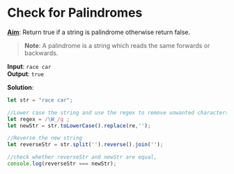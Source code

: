 # Check for Palindromes 

**<u>Aim</u>**: Return true if a string is palindrome otherwise return false.

>**Note**: A palindrome is a string which reads the same forwards or backwards.

**Input**: `race car` <br>
**Output**: `true`

**Solution**: 
```ts
let str = "race car";

//Lower case the string and use the regex to remove unwanted characters from the string.
let regex = /\W_/g ;
let newStr = str.toLowerCase().replace(re,'');

//Reverse the new string
let reverseStr = str.split('').reverse().join('');

//check whether reverseStr and newStr are equal, 
console.log(reverseStr === newStr);
```
